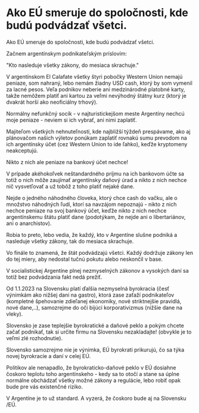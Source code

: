 # Ako EÚ smeruje do spoločnosti, kde budú podvádzať všetci.

Ako EÚ smeruje do spoločnosti, kde budú podvádzať všetci. 

Začnem argentínskym podnikateľským príslovím:

"Kto nasleduje všetky zákony, do mesiaca skrachuje." 

V argentínskom El Calafate všetky štyri pobočky Western Union nemajú peniaze, som nahraný, lebo nemám žiadny USD cash, ktorý by som vymenil za lacné pesos. Veľa podnikov neberie ani medzinárodné platobné karty, takže nemôžem platiť ani kartou za veľmi nevýhodný štátny kurz (ktorý je dvakrát horší ako neoficiálny trhový).

Normálny nefunkčný socík - v najturistickejšom meste Argentíny nechcú moje peniaze - neviem si ich vybrať, ani nimi zaplatiť.

Majiteľom všetkých nehnuteľností, kde najbližší týždeň prespávame, ako aj plánovačom našich výletov ponúkam zaplatiť rovnakú sumu prevodom na ich argentínsky účet (cez Western Union to ide ľahko), keďže kryptomeny neakceptujú. 

Nikto z nich ale peniaze na bankový účet nechce!

V prípade akéhokoľvek neštandardného príjmu na ich bankovom účte sa totiž o nich môže zaujímať argentínsky daňový úrad a nikto z nich nechce nič vysvetľovať a už tobôž z toho platiť nejaké dane.

Nejde o jedného náhodného človeka, ktorý chce cash do vačku, ale o množstvo náhodných ľudí, ktorí sa navzájom nepoznajú - nikto z nich nechce peniaze na svoj bankový účet, keďže nikto z nich nechce argentínskemu štátu platiť dane (podotýkam, že nejde ani o libertariánov, ani o anarchistov). 

Robia to preto, lebo vedia, že každý, kto v Argentíne slušne podniká a nasleduje všetky zákony, tak do mesiaca skrachuje.

Vo finále to znamená, že štát podvádzajú všetci. Každý dodržuje zákony len do tej miery, aby nedostal tučnú pokutu alebo neskončil v base. 

V socialistickej Argentíne plnej nezmyselných zákonov a vysokých daní sa totiž bez podvádzania fakt nedá prežiť.

Od 1.1.2023 na Slovensku platí ďalšia nezmyselná byrokracia (česť výnimkám ako nižšej dani na gastro), ktorá zase zaťaží podnikateľov (kompletné špehovanie zdieľanej ekonomiky, nové striktnejšie pravidlá, nové dane,..), samozrejme do oči bijúci korporativizmus (nižšie dane na vleky).

Slovensko je zase teplejšie byrokratické a daňové peklo a pokým chcete začať podnikať, tak si určite firmu na Slovensku nezakladajte! (obvykle je to veľmi zlé rozhodnutie).

Slovensko samozrejme nie je výnimka, EÚ byrokrati prikurujú, čo sa týka novej byrokracie a daní v celej EÚ.

Politikov ale nenapadlo, že byrokraticko-daňové peklo v EÚ dosiahne čoskoro teplotu toho argentínskeho - kedy sa to otočí a stane sa úplne normálne obchádzať všetky možné zákony a regulácie, lebo robiť opak bude pre vás existenčné riziko.

V Argentíne je to už standard. A vyzerá, že čoskoro bude aj na Slovensku /EÚ.
